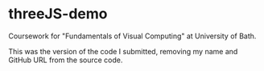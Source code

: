 # threeJS-demo
Coursework for "Fundamentals of Visual Computing" at University of Bath.

This was the version of the code I submitted, removing my name and GitHub URL from the source code.
